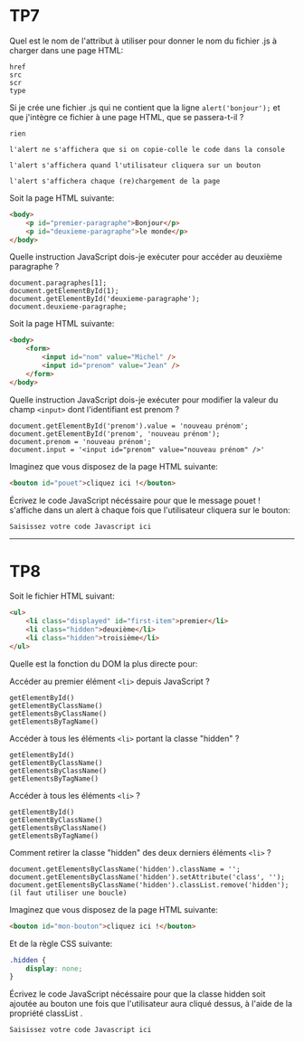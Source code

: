  # TP7
Quel est le nom de l'attribut à utiliser pour donner le nom du fichier .js à charger dans
une page HTML:

    href
    src
    scr
    type

Si je crée une fichier .js qui ne contient que la ligne `alert('bonjour');` et que
j'intègre ce fichier à une page HTML, que se passera-t-il ?

    rien

    l'alert ne s'affichera que si on copie-colle le code dans la console
    
    l'alert s'affichera quand l'utilisateur cliquera sur un bouton
    
    l'alert s'affichera chaque (re)chargement de la page

Soit la page HTML suivante:
```html
<body>
    <p id="premier-paragraphe">Bonjour</p>
    <p id="deuxieme-paragraphe">le monde</p>
</body>
```
Quelle instruction JavaScript dois-je exécuter pour accéder au deuxième paragraphe
?

    document.paragraphes[1];
    document.getElementById(1);
    document.getElementById('deuxieme-paragraphe');
    document.deuxieme-paragraphe;

Soit la page HTML suivante:
```html
<body>
    <form>
        <input id="nom" value="Michel" />
        <input id="prenom" value="Jean" />
    </form>
</body>
```
Quelle instruction JavaScript dois-je exécuter pour modifier la valeur du champ
`<input>` dont l'identifiant est prenom ?

    document.getElementById('prenom').value = 'nouveau prénom';
    document.getElementById('prenom', 'nouveau prénom');
    document.prenom = 'nouveau prénom';
    document.input = '<input id="prenom" value="nouveau prénom" />'

Imaginez que vous disposez de la page HTML suivante:
```html
<bouton id="pouet">cliquez ici !</bouton>
```

Écrivez le code JavaScript nécéssaire pour que le message pouet ! s'affiche dans
un alert à chaque fois que l'utilisateur cliquera sur le bouton:

```js
Saisissez votre code Javascript ici
```

---
# TP8

Soit le fichier HTML suivant:
```html
<ul>
    <li class="displayed" id="first-item">premier</li>
    <li class="hidden">deuxième</li>
    <li class="hidden">troisième</li>
</ul>
```
Quelle est la fonction du DOM la plus directe pour:

Accéder au premier élément `<li>` depuis JavaScript ?
   
    getElementById()
    getElementByClassName()
    getElementsByClassName()
    getElementsByTagName()

Accéder à tous les éléments `<li>` portant la classe "hidden" ?

    getElementById()
    getElementByClassName()
    getElementsByClassName()
    getElementsByTagName()

Accéder à tous les éléments `<li>` ?

    getElementById()
    getElementByClassName()
    getElementsByClassName()
    getElementsByTagName()

Comment retirer la classe "hidden" des deux derniers éléments `<li>` ?

    document.getElementsByClassName('hidden').className = '';
    document.getElementsByClassName('hidden').setAttribute('class', '');
    document.getElementsByClassName('hidden').classList.remove('hidden');
    (il faut utiliser une boucle)


Imaginez que vous disposez de la page HTML suivante:
```html
<bouton id="mon-bouton">cliquez ici !</bouton>
```
Et de la règle CSS suivante:
```css
.hidden {
    display: none;
}
```
Écrivez le code JavaScript nécéssaire pour que la classe hidden soit ajoutée au
bouton une fois que l'utilisateur aura cliqué dessus, à l'aide de la propriété
classList .
```js
Saisissez votre code Javascript ici
```
